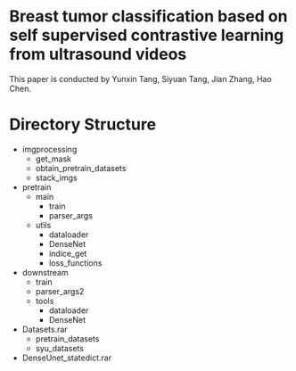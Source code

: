 # Breast tumor classification based on self supervised contrastive learning from ultrasound videos

This paper is conducted by Yunxin Tang, Siyuan Tang, Jian Zhang, Hao Chen.<br>

# Directory Structure
* imgprocessing
  * get_mask
  * obtain_pretrain_datasets
  * stack_imgs
* pretrain
  * main
    * train
    * parser_args
  * utils
    * dataloader
    * DenseNet
    * indice_get
    * loss_functions
* downstream
  * train
  * parser_args2
  * tools
    * dataloader
    * DenseNet
* Datasets.rar
  * pretrain_datasets
  * syu_datasets
* DenseUnet_statedict.rar



